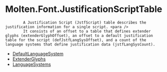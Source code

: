 ﻿  
# Molten.Font.JustificationScriptTable

            A Justification Script (JstfScript) table describes the justification information for a single script. <para />
            It consists of an offset to a table that defines extender glyphs (extenderGlyphOffset), an offset to a default justification table for the script (defJstfLangSysOffset), and a count of the language systems that define justification data (jstfLangSysCount).
            
  
*  [DefaultLanguageSystem](docs/Molten.Font/Molten/Font/JustificationScriptTable/DefaultLanguageSystem.md)  
*  [ExtenderGlyphs](docs/Molten.Font/Molten/Font/JustificationScriptTable/ExtenderGlyphs.md)  
*  [LanguageSystems](docs/Molten.Font/Molten/Font/JustificationScriptTable/LanguageSystems.md)